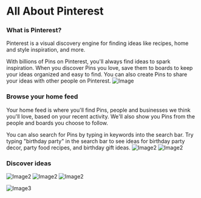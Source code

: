 # All About Pinterest
### What is Pinterest?
Pinterest is a visual discovery engine for finding ideas like recipes, home and style inspiration, and more.

With billions of Pins on Pinterest, you'll always find ideas to spark inspiration. When you discover Pins you love, save them to boards to keep your ideas organized and easy to find. You can also create Pins to share your ideas with other people on Pinterest.
![Image](https://encrypted-tbn0.gstatic.com/images?q=tbn:ANd9GcTo_FjSPAgI5T_2gQMl8A9cbB8nCNrd6_YjUOzVshW683ACYYYmOa-gVfMlX0C798W4240&usqp=CAU)

### Browse your home feed
Your home feed is where you'll find Pins, people and businesses we think you'll love, based on your recent activity. We'll also show you Pins from the people and boards you choose to follow.

You can also search for Pins by typing in keywords into the search bar. Try typing "birthday party" in the search bar to see ideas for birthday party decor, party food recipes, and birthday gift ideas.
![Image2](https://encrypted-tbn0.gstatic.com/images?q=tbn:ANd9GcRrzvubBlNqvVxEgoau1phoiLVdiXQho5R4Oj33s7T0AQ&s)
![Image2](https://encrypted-tbn0.gstatic.com/images?q=tbn:ANd9GcRX5MLmMv_98bM1zIgxcv28EFebxnjbHf1CRUVAzbHO6w&s)

### Discover ideas
![Image2](https://encrypted-tbn0.gstatic.com/images?q=tbn:ANd9GcTcUhv7ev5VXB9wHd9B-rWDIy_t6I6ikHdfGexTwglW0Q&s)
![Image2](https://encrypted-tbn0.gstatic.com/images?q=tbn:ANd9GcQAlJDglxdrFp_SyhP2_xtp1yJNzLBQXuBvN-ZFgxqf5g&s)
![Image2](https://encrypted-tbn0.gstatic.com/images?q=tbn:ANd9GcTCClMWPCEzKnEve_jkHALb42uynYeR6FccBu49Q89DBQ&s)

![Image3](https://encrypted-tbn0.gstatic.com/images?q=tbn:ANd9GcRcE4n0_DVJueM38eJ2IVxXiaf3-kgiBGUv1U-RJ0VfNA&s)

